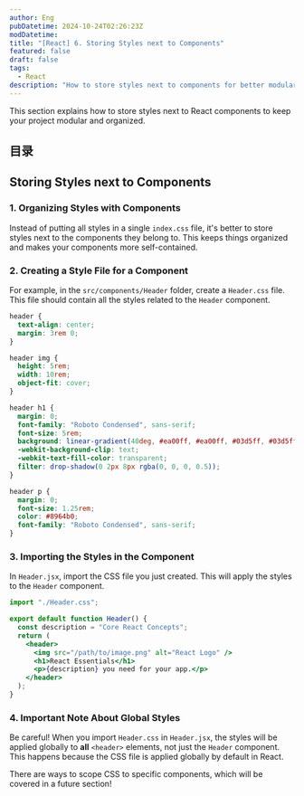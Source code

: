 ```yaml
---
author: Eng
pubDatetime: 2024-10-24T02:26:23Z
modDatetime:
title: "[React] 6. Storing Styles next to Components"
featured: false
draft: false
tags:
  - React
description: "How to store styles next to components for better modularity and structure."
---
```


This section explains how to store styles next to React components to keep your project modular and organized.

## 目录

## Storing Styles next to Components

### 1. Organizing Styles with Components

Instead of putting all styles in a single `index.css` file, it's better to store styles next to the components they belong to. This keeps things organized and makes your components more self-contained.

### 2. Creating a Style File for a Component

For example, in the `src/components/Header` folder, create a `Header.css` file. This file should contain all the styles related to the `Header` component.

```css
header {
  text-align: center;
  margin: 3rem 0;
}

header img {
  height: 5rem;
  width: 10rem;
  object-fit: cover;
}

header h1 {
  margin: 0;
  font-family: "Roboto Condensed", sans-serif;
  font-size: 5rem;
  background: linear-gradient(40deg, #ea00ff, #ea00ff, #03d5ff, #03d5ff);
  -webkit-background-clip: text;
  -webkit-text-fill-color: transparent;
  filter: drop-shadow(0 2px 8px rgba(0, 0, 0, 0.5));
}

header p {
  margin: 0;
  font-size: 1.25rem;
  color: #8964b0;
  font-family: "Roboto Condensed", sans-serif;
}
```

### 3. Importing the Styles in the Component

In `Header.jsx`, import the CSS file you just created. This will apply the styles to the `Header` component.

```jsx
import "./Header.css";

export default function Header() {
  const description = "Core React Concepts";
  return (
    <header>
      <img src="/path/to/image.png" alt="React Logo" />
      <h1>React Essentials</h1>
      <p>{description} you need for your app.</p>
    </header>
  );
}
```

### 4. Important Note About Global Styles

Be careful! When you import `Header.css` in `Header.jsx`, the styles will be applied globally to **all** `<header>` elements, not just the `Header` component. This happens because the CSS file is applied globally by default in React.

There are ways to scope CSS to specific components, which will be covered in a future section!
